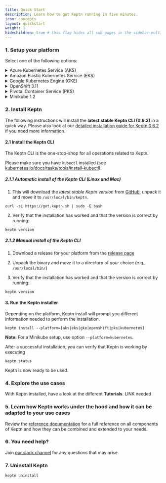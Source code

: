 ```yaml
---
title: Quick Start
description: Learn how to get Keptn running in five minutes.
icon: concepts
layout: quickstart
weight: 1
hidechildren: true # this flag hides all sub pages in the sidebar-multicard.html
---
```


### 1. Setup your platform

Select one of the following options:

<details><summary>Azure Kubernetes Service (AKS)</summary>
<p>

1. Install local tools
  - [az](https://docs.microsoft.com/en-us/cli/azure/install-azure-cli)

2. Create AKS cluster
  - [Master version:](../k8s-support/#supported-version) `1.15.x` (tested version: `1.15.10`)
  - One **D8s_v3** node
 
 </p>
</details>

<details><summary>Amazon Elastic Kubernetes Service (EKS)</summary>
<p>

1. Install local tools
  - [AWS CLI](https://docs.aws.amazon.com/cli/latest/userguide/cli-chap-install.html) (version >= 1.16.156)

1. Create EKS cluster on AWS
  - [Master version:](../k8s-support/#supported-version) `1.15` (tested version: `1.15`)
  - One `m5.2xlarge` node
  - Sample script using [eksctl](https://eksctl.io/introduction/installation/) to create such a cluster

    ```console
    eksctl create cluster --version=1.15 --name=keptn-cluster --node-type=m5.2xlarge --nodes=1 --region=eu-west-3
    ```

    <details><summary>**Known bug in EKS 1.13**</summary>

    Please note that for EKS version `1.13` in our testing we learned that the default CoreDNS that comes with certain EKS versions has a bug. In order to solve that issue we can use eksctl to update the CoreDNS service like this: 
    
    ```console
    eksctl utils update-coredns --name=keptn-cluster --region=eu-west-3 --approve
    ```
    
    </details>

</p>
</details>

<details><summary>Google Kubernetes Engine (GKE)</summary>
<p>

Run your Keptn installation for free on GKE!
If you [sign up for a Google Cloud account](https://console.cloud.google.com/getting-started), Google gives you an initial $300 credit. For deploying Keptn you can apply for an additional $200 credit which you can use towards that GKE cluster needed to run Keptn.<br><br>
<a class="button button-primary" href="https://bit.ly/keptngkecredit" target="_blank">Apply for your credit here</a>

1. Install local tools
  - [gcloud](https://cloud.google.com/sdk/gcloud/)
  - [python 2.7](https://www.python.org/downloads/release/python-2716/) (required for Ubuntu 19.04)

2. Create GKE cluster
  - [Master version:](../k8s-support/#supported-version): `1.15.x` (tested version: `1.15.9-gke.22`)
  - One **n1-standard-8** node
  - Image type `Ubuntu` or `COS` (**Note:** If you plan to use Dynatrace monitoring, select `ubuntu` for a more [convenient setup](../../reference/monitoring/dynatrace/).)
  - Sample script to create such cluster:

    ```console
    // set environment variables
    PROJECT=nameofgcloudproject
    CLUSTER_NAME=nameofcluster
    ZONE=us-central1-a
    REGION=us-central1
    GKE_VERSION="1.15"
    ```

    ```console
    gcloud container clusters create $CLUSTER_NAME --project $PROJECT --zone $ZONE --no-enable-basic-auth --cluster-version $GKE_VERSION --machine-type "n1-standard-8" --image-type "UBUNTU" --disk-type "pd-standard" --disk-size "100" --metadata disable-legacy-endpoints=true --scopes "https://www.googleapis.com/auth/devstorage.read_only","https://www.googleapis.com/auth/logging.write","https://www.googleapis.com/auth/monitoring","https://www.googleapis.com/auth/servicecontrol","https://www.googleapis.com/auth/service.management.readonly","https://www.googleapis.com/auth/trace.append" --num-nodes "1" --enable-stackdriver-kubernetes --no-enable-ip-alias --network "projects/$PROJECT/global/networks/default" --subnetwork "projects/$PROJECT/regions/$REGION/subnetworks/default" --addons HorizontalPodAutoscaling,HttpLoadBalancing --no-enable-autoupgrade
    ```
 </p>
</details>

<details><summary>OpenShift 3.11</summary>
<p>

1. Install local tools

  - [oc CLI - v3.11](https://github.com/openshift/origin/releases/tag/v3.11.0)


1. On the OpenShift master node, execute the following steps:

    - Set up the required permissions for your user:

      ```console
    oc adm policy --as system:admin add-cluster-role-to-user cluster-admin <OPENSHIFT_USER_NAME>
      ```

    - Set up the required permissions for the installer pod:

      ```console
    oc adm policy  add-cluster-role-to-user cluster-admin system:serviceaccount:default:default
    oc adm policy  add-cluster-role-to-user cluster-admin system:serviceaccount:kube-system:default
      ```

    - Enable admission WebHooks on your OpenShift master node:

      ```console
    sudo -i
    cp -n /etc/origin/master/master-config.yaml /etc/origin/master/master-config.yaml.backup
    oc ex config patch /etc/origin/master/master-config.yaml --type=merge -p '{
      "admissionConfig": {
        "pluginConfig": {
          "ValidatingAdmissionWebhook": {
            "configuration": {
              "apiVersion": "apiserver.config.k8s.io/v1alpha1",
              "kind": "WebhookAdmission",
              "kubeConfigFile": "/dev/null"
            }
          },
          "MutatingAdmissionWebhook": {
            "configuration": {
              "apiVersion": "apiserver.config.k8s.io/v1alpha1",
              "kind": "WebhookAdmission",
              "kubeConfigFile": "/dev/null"
            }
          }
        }
      }
    }' >/etc/origin/master/master-config.yaml.patched
    if [ $? == 0 ]; then
      mv -f /etc/origin/master/master-config.yaml.patched /etc/origin/master/master-config.yaml
      /usr/local/bin/master-restart api && /usr/local/bin/master-restart controllers
    else
      exit
    fi
      ```
</p>
</details>

<details><summary>Pivotal Container Service (PKS)</summary>
<p>

1. Install local tools
  - [pks CLI - v1.0.4](https://docs.pivotal.io/runtimes/pks/1-4/installing-pks-cli.html)

1. Create PKS cluster on GCP
  - Use the provided instructions for [Enterprise Pivotal Container Service (Enterprise PKS) installation on GCP](https://docs.pivotal.io/runtimes/pks/1-4/gcp-index.html)

  - Create a PKS cluster by using the PKS CLI and executing the following command:

    ```console
    // set environment variables
    CLUSTER_NAME=name_of_cluster
    HOST_NAME=host_name
    PLAN=small
    ```

    ```console
    pks create-cluster $CLUSTER_NAME --external-hostname $HOST_NAME --plan $PLAN
    ```
</p>
</details>

<details><summary>Minikube 1.2</summary>
<p>

1. Install Minikube in [version 1.2](https://github.com/kubernetes/minikube/releases/tag/v1.2.0) (newer versions do not work).

1. Setup a Minikube VM with at least 6 CPU cores and 12 GB memory using:

       ```console
    minikube stop # optional
    minikube delete # optional
    minikube start --cpus 6 --memory 12200
       ``` 

1. Start the Minikube LoadBalancer service in a second terminal by executing:

    ```console
   minikube tunnel 
   ``` 

</p>
</details>

### 2. Install Keptn

The following instructions will install the **latest stable Keptn CLI (0.6.2)** in a quick way. Please also look 
at our [detailed installation guide for Keptn 0.6.2](/docs/0.6.0/installation/setup-keptn/) if you need more information.

#### 2.1 Install the Keptn CLI
The Keptn CLI is the one-stop-shop for all operations related to Keptn.

Please make sure you have `kubectl` installed (see [kubernetes.io/docs/tasks/tools/install-kubectl](https://kubernetes.io/docs/tasks/tools/install-kubectl/)).

##### 2.1.1 Automatic install of the Keptn CLI (Linux and Mac)
1. This will download the *latest stable Keptn version* from [GitHub](https://github.com/keptn/keptn/releases), unpack it and move it to `/usr/local/bin/keptn`.
```console
curl -sL https://get.keptn.sh | sudo -E bash
```

2. Verify that the installation has worked and that the version is correct by running:
```console
keptn version
```

##### 2.1.2 Manual install of the Keptn CLI
1. Download a release for your platform from the [release page](https://github.com/keptn/keptn/releases)

1. Unpack the binary and move it to a directory of your choice (e.g., `/usr/local/bin/`)

1. Verify that the installation has worked and that the version is correct by running:
```console
keptn version
```

#### 3. Run the Keptn installer
Depending on the platform, Keptn install will prompt you different information needed to perform the installation.

```console
keptn install --platform=[aks|eks|gke|openshift|pks|kubernetes]
```
**Note:** For a Minikube setup, use option `--platform=kubernetes`.

After a successful installation, you can verify that Keptn is working by executing

```console
keptn status
```

Keptn is now ready to be used.

### 4. Explore the use cases
With Keptn installed, have a look at the different **Tutorials**. LINK needed

### 5. Learn how Keptn works under the hood and how it can be adapted to your use cases
Review the [reference documentation](/docs/0.6.0/) for a full reference on all components of Keptn and how they can be combined and extended to your needs.

### 6. You need help?
Join [our slack channel](https://join.slack.com/t/keptn/shared_invite/enQtNTUxMTQ1MzgzMzUxLWMzNmM1NDc4MmE0MmQ0MDgwYzMzMDc4NjM5ODk0ZmFjNTE2YzlkMGE4NGU5MWUxODY1NTBjNjNmNmI1NWQ1NGY)
 for any questions that may arise.

### 7. Uninstall Keptn

```console
keptn uninstall
```
